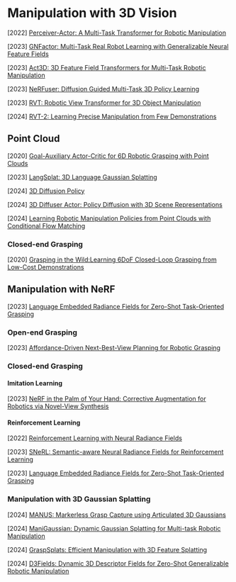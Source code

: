 # Manipulation with 3D Vision

[2022] [Perceiver-Actor: A Multi-Task Transformer for Robotic Manipulation](https://arxiv.org/abs/2209.05451)

[2023] [GNFactor: Multi-Task Real Robot Learning with Generalizable Neural Feature Fields](https://arxiv.org/abs/2308.16891)

[2023] [Act3D: 3D Feature Field Transformers for Multi-Task Robotic Manipulation](https://arxiv.org/abs/2306.17817)

[2023] [NeRFuser: Diffusion Guided Multi-Task 3D Policy Learning](https://openreview.net/forum?id=8GmPLkO0oR)

[2023] [RVT: Robotic View Transformer for 3D Object Manipulation](https://arxiv.org/abs/2306.14896)

[2024] [RVT-2: Learning Precise Manipulation from Few Demonstrations](https://arxiv.org/abs/2406.08545)



## Point Cloud

[2020] [Goal-Auxiliary Actor-Critic for 6D Robotic Grasping with Point Clouds](https://arxiv.org/abs/2010.00824)

[2023] [LangSplat: 3D Language Gaussian Splatting](https://arxiv.org/abs/2312.16084)

[2024] [3D Diffusion Policy](https://arxiv.org/abs/2403.03954)

[2024] [3D Diffuser Actor: Policy Diffusion with 3D Scene Representations](https://arxiv.org/abs/2402.10885)

[2024] [Learning Robotic Manipulation Policies from Point Clouds with Conditional Flow Matching](https://arxiv.org/abs/2409.07343)

### Closed-end Grasping

[2020] [Grasping in the Wild:Learning 6DoF Closed-Loop Grasping from Low-Cost Demonstrations](https://arxiv.org/abs/1912.04344)



## Manipulation with NeRF

[2023] [Language Embedded Radiance Fields for Zero-Shot Task-Oriented Grasping](https://arxiv.org/abs/2309.07970)

### Open-end Grasping

[2023] [Affordance-Driven Next-Best-View Planning for Robotic Grasping](https://arxiv.org/abs/2309.09556)

### Closed-end Grasping

#### Imitation Learning

[2023] [NeRF in the Palm of Your Hand: Corrective Augmentation for Robotics via Novel-View Synthesis](https://arxiv.org/abs/2301.08556)

#### Reinforcement Learning

[2022] [Reinforcement Learning with Neural Radiance Fields](https://arxiv.org/abs/2206.01634)

[2023] [SNeRL: Semantic-aware Neural Radiance Fields for Reinforcement Learning](https://arxiv.org/abs/2301.11520)

[2023] [Language Embedded Radiance Fields for Zero-Shot Task-Oriented Grasping](https://arxiv.org/abs/2309.07970)



### Manipulation with 3D Gaussian Splatting

[2024] [MANUS: Markerless Grasp Capture using Articulated 3D Gaussians](https://arxiv.org/abs/2312.02137)

[2024] [ManiGaussian: Dynamic Gaussian Splatting for Multi-task Robotic Manipulation](https://arxiv.org/abs/2403.08321)

[2024] [GraspSplats: Efficient Manipulation with 3D Feature Splatting](https://arxiv.org/abs/2409.02084)

[2024] [D3Fields: Dynamic 3D Descriptor Fields for Zero-Shot Generalizable Robotic Manipulation](https://arxiv.org/abs/2309.16118)
